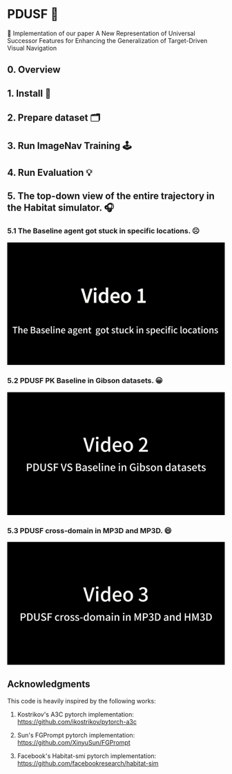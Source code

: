 # PDUSF :robot:
💌 Implementation of our paper A New Representation of Universal Successor Features for Enhancing the Generalization of Target-Driven Visual Navigation
## 0. Overview
## 1. Install :rocket: 
## 2. Prepare dataset 🗂️
## 3. Run ImageNav Training 🕹️
## 4. Run Evaluation 💡
## 5. The top-down view of the entire trajectory in the Habitat simulator. 🎧

### 5.1 The Baseline agent got stuck in specific locations. ☹️
<div align="center">
    <img src="video_1.gif" />
</div>

### 5.2 PDUSF PK Baseline in Gibson datasets. 😀
<div align="center">
    <img src="video_2.gif" />
</div>

### 5.3 PDUSF cross-domain in MP3D and MP3D. 😄
 <div align="center">
    <img src="video_3.gif" />
 </div>
 
## Acknowledgments
This code is heavily inspired by the following works:

1. Kostrikov's A3C pytorch implementation: https://github.com/ikostrikov/pytorch-a3c

2. Sun's FGPrompt pytorch implementation:  https://github.com/XinyuSun/FGPrompt

3. Facebook's Habitat-smi pytorch implementation: https://github.com/facebookresearch/habitat-sim
